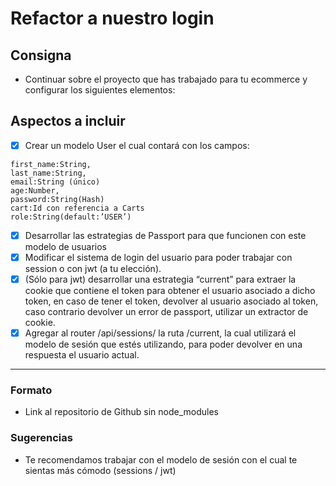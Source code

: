 # Refactor a nuestro login

## Consigna

- Continuar sobre el proyecto que has trabajado para tu ecommerce y configurar los siguientes elementos:

## Aspectos a incluir

- [x] Crear un modelo User el cual contará con los campos:

```
first_name:String,
last_name:String,
email:String (único)
age:Number,
password:String(Hash)
cart:Id con referencia a Carts
role:String(default:’USER’)
```

- [x] Desarrollar las estrategias de Passport para que funcionen con este modelo de usuarios
- [x] Modificar el sistema de login del usuario para poder trabajar con session o con jwt (a tu elección).
- [x] (Sólo para jwt) desarrollar una estrategia “current” para extraer la cookie que contiene el token para obtener el usuario asociado a dicho token, en caso de tener el token, devolver al usuario asociado al token, caso contrario devolver un error de passport, utilizar un extractor de cookie.
- [x] Agregar al router /api/sessions/ la ruta /current, la cual utilizará el modelo de sesión que estés utilizando, para poder devolver en una respuesta el usuario actual.

---

### Formato

- Link al repositorio de Github sin node_modules

### Sugerencias

- Te recomendamos trabajar con el modelo de sesión con el cual te sientas más cómodo (sessions / jwt)

